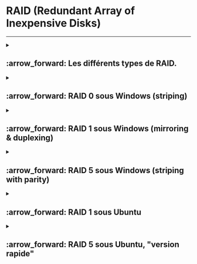  # RAID (Redundant Array of Inexpensive Disks)  
---
<details>
<summary>
<h2>
:arrow_forward: Les différents types de RAID.  
</h2>
</summary>
  
### RAID 0  

la configuration RAID 0 permet d'améliorer la performance du système en répartissant 50% des données sur un disque et 50% sur l'autre.
Les deux disques travaillant simultanément, on dispose ainsi de performances deux fois plus élevée.
Soit une donnée A et une donnée B :  

:hash: Volumétrie utile = Volumétrie totale
Les données n'étant pas dupliquées, il n'y aura pas de perte de volume stokage.

:hash: Sécurité des données : FAIBLE
Il est fortement déconseillé d'utiliser cette configuration pour des serveurs assurant les services critiques de votre entreprise. Les données n'étant à aucuns moments dupliquées seront perdues si un des deux disques venait à être défectueux.

:hash: Fonctionne uniquement sur deux disques

Il permet :  

:hash: Un gain de performance.  
:hash: D'avoir autant d'espace de stockage que la somme des disques utilisés.
  
  ![image](https://github.com/user-attachments/assets/69869bd7-caa3-450e-97c4-35c5b465ac99)
  
---
  
### RAID 1  

La configuration RAID 1 permet de sécuriser un système en disposant de deux disques avec exactement les mêmes données. Dans cette configuration on ne recherche pas la performance mais plutôt la sécurité.  
Soit une donnée A et une donnée B :  

:hash: Volumétrie utile = Volumétrie totale / 2  

Le disque 1 contenant exactement les mêmes données que le disque 2, la volumétrie utile sera divisée par 2.  

:hash: Sécurité des données : BONNE  

Si un disque venait à être défaillant, cela ne poserait pas de problèmes car le second prendrait directement le relais.  

Il permet :  
:hash: De la tolérence de panne
  
![image](https://github.com/user-attachments/assets/931f7667-c8e2-4ba7-8199-83a3b8f798ed)

---

### RAID 5  

La configuration RAID 5, par un système de parité, répartit une petite partie des données sur chaque disque.  
Dans cette configuration, ce n'est pas la performance qu'on recherche mais plutôt la sécurité tout en économisant le volume de stockage.  
Soit une donnée A, une donnée B et une donnée C :  

:hash: Volumétrie utile = Nombre de disques - 1 X capacité d'un disque  
Pour 3 disques de 200 Go, on aurait ainsi 3 -1 X 200 = 400 Go de volumétrie utile.  

:hash: Sécurité des données : CORRECTE  
Dans cette configuration, on ne peut se permettre de perdre qu'un seul disque.  

:hash: Nombre de disques nécessaires : Au moins 3  

Il permet :  

:hash: Un gain de performance.  
:hash: De la tolérence de panne.
  
![image](https://github.com/user-attachments/assets/162267dc-34cc-4e5a-a5d8-91db82503808)

---
### RAID 10  

La configuration RAID 10 répartit dans une première grappe les données en RAID 0, et dans une seconde grappe temps en RAID 1.  
Celle-ci permet ainsi de disposer du niveau de sécurité de la configuration RAID 1 avec les performances qu'offre la configuration RAID 0.  
Soit une donnée A et une donnée B :  

:hash: Volumétrie utile = Volumétrie totale / 2  

:hash: Sécurité des données : BONNE  
Cette configuration offre un très bon niveau de sécurité car pour qu'une défaillance globale apparaisse, il faudrait que tous les éléments d'une grappe présentent un défaut en même temps.  

:hash: Nombre de disques nécessaires : Au moins 4  

![image](https://github.com/user-attachments/assets/c092cd22-8991-40f8-847a-33d13623f48b)

---
</details>



<details>
<summary><h2> :arrow_forward: RAID 0 sous Windows (striping)  
</h2>
</summary>
  
:hash: Dans `Disk Management`  

:hash: `New striped volume` sur un des disques choisis pour le RAID 0  
  
---  
 
![Capture d'écran 2024-12-09 143633](https://github.com/user-attachments/assets/1985024c-ff5e-44f9-b7c5-aa45f2813301)  

---

:hash: Choisir le 2ème disque de réplication 

![Capture d'écran 2024-12-09 143654](https://github.com/user-attachments/assets/abea8da8-90e3-4e69-98a2-ce7a66d82c1e)  

---

:hash: Attribuer une lettre de lecteur pour le RAID 0  

![Capture d'écran 2024-12-09 143712](https://github.com/user-attachments/assets/54cab969-c19d-457a-9db6-6b9cc29977d6)  

---

:hash: Nommer le RAID 0  

![Capture d'écran 2024-12-09 143734](https://github.com/user-attachments/assets/09d7342e-ac6d-4328-8853-bd7b7bd7ee1f)  

---

:hash: Notre RAID 0 est prêt :  

![Capture d'écran 2024-12-09 143858](https://github.com/user-attachments/assets/b85d5579-b155-4993-a378-9fe9108cc9cb)  

---
</details>

<details>
<summary><h2> :arrow_forward: RAID 1 sous Windows (mirroring & duplexing)  
</h2>
</summary>
  
:hash: Dans `Disk Management`  

:hash: ``Choix de New mirrored volume" sur un des disques``  
  
---
  
![Capture d'écran 2024-12-09 151653](https://github.com/user-attachments/assets/3cc289f7-b705-4699-9bdb-644e7be502f1)  

---
:hash: ``Ajout du 2ème disque``  

![Capture d'écran 2024-12-09 151721](https://github.com/user-attachments/assets/b98307a0-20ab-4939-bd21-cd32e2d4ecf7) 

---
:hash: Attribution de la lettre de lecteur  

![Capture d'écran 2024-12-09 151727](https://github.com/user-attachments/assets/22953e0e-8dd1-4325-b74b-cf5568c3771f)  

---
:hash: Nom du RAID 1  

![Capture d'écran 2024-12-09 151741](https://github.com/user-attachments/assets/91fc3a76-9be6-4fef-804b-1762aedd596b)  

---

![Capture d'écran 2024-12-09 151746](https://github.com/user-attachments/assets/264e4a2f-f40f-444b-bb74-7b3c94e8e0dc) 

---
:hash: Notre RAID 1 est prêt  

![Capture d'écran 2024-12-09 151830](https://github.com/user-attachments/assets/58653693-47b0-4d95-9e0f-2241fcbe3632)  

---
</details>

  


<details>
<summary><h2> :arrow_forward: RAID 5 sous Windows (striping with parity)  
  </h2>
</summary>

:hash: ``Choix du RAID 5 sur un des disques``  

---

![Capture d'écran 2024-12-09 144702](https://github.com/user-attachments/assets/00b56046-4dad-4bb7-b988-491bce3ba27c)  

:hash: ``Ajout des 2 autres disques``  

---

![Capture d'écran 2024-12-09 144833](https://github.com/user-attachments/assets/5e6437fc-d424-438a-87e2-1dd5f5f558ec)  

:hash: Attribution de la lettre de lecteur  

---

![Capture d'écran 2024-12-09 144849](https://github.com/user-attachments/assets/a3f21d86-ff0b-4bb6-9867-bf96869434ce)  

:hash: Nom du RAID 5  

---

![Capture d'écran 2024-12-09 144908](https://github.com/user-attachments/assets/5f6c0204-d324-419a-862d-6561fc6a03b3)  

:hash: Le RAID 5 est créé. Pour 3Go on a 2Go  

---

![Capture d'écran 2024-12-09 144925](https://github.com/user-attachments/assets/74b41509-f58a-4c8a-92b1-4a77163a7b6c)  

:hash: Notre RAID 5 est prêt  

---

![Capture d'écran 2024-12-09 145242](https://github.com/user-attachments/assets/a565fce9-79b6-4bd7-906b-be291467d083)  

</details>



<details>
  <summary>
    <h2> :arrow_forward: RAID 1 sous Ubuntu
  </summary>


### Installer "mdadm" :

:hash: `sudo apt-get install mdadm`, pour administrer le RAID mdadm sous Linux.  


![Capture d'écran 2024-12-09 164224](https://github.com/user-attachments/assets/e0dc5aa1-9b7e-424b-9170-5d30c98de9c3) 

:hash: Taper `m` pour voir les options. taper `n` pour nouvelle partition. Puis `p`, pour partition primaire, puis entrée plusieurs fois pour prendre tout le disque. Changer le type de partition avec `t`, puis `L` pour avoir les raccourcis de codes. taper ensuite `fd` pour "Linux RAID auto". Ensuite `w` pour enregistrer et quiter.  

:hash: En tapant `sudo fdisk -l` on voit que notre partition Linux RAID a bien été prise en compte :
  
![Capture d'écran 2024-12-09 165050](https://github.com/user-attachments/assets/6ea60427-25ca-40b0-ab66-9fc97527c174)  

:hash: Faire la même chose avec le disque c : `sudo fdisk /dev/sdc`  

:hash: `lsblk` permet de voir nos partitions sur les 2 disques. 

![Capture d'écran 2024-12-09 165824](https://github.com/user-attachments/assets/2d3036f8-45b5-44c9-a5e9-6ceb57dc2ebc)  


### Création du RAID  

![Capture d'écran 2024-12-09 170341](https://github.com/user-attachments/assets/3211b199-5f05-41d4-95c7-3c3c1566b64f)  

:hash: Vérification de l'état du RAID : `cat /proc/mdstat`. (Le résultat de la commande donne un RAID 1 actif md0 avec les partitions sdb1 et sdc1. De plus[UU] indique que les 2 disques sont en marche (Up))  

:hash: Voir l'état du RAID avec `sudo mdadm --detail /dev/md0`. (Ici le statut du RAID est clean et les partitions concernées sont bien /dev/sdb1 et /dev/sdc1. 

:hash: De plus, /dev/sdb1 et /dev/sdc1 sont bien synchronisés.)  

:hash: Voir les disque inclus dans le RAID avec `lsblk -f`.

### Formatage du RAID  

:hash: Formate le volume RAID md0 avec un file system en ext4 et avec le nom PersonalData.
    
![Capture d'écran 2024-12-09 171738](https://github.com/user-attachments/assets/8dda505e-22a0-485d-80ec-9324e932d387)

---

### Montage du RAID  

:hash: Création du dossier + Montage :
  
![Capture d'écran 2024-12-09 172422](https://github.com/user-attachments/assets/f20a01dc-8283-4422-8211-ecd8977cbed1)

---

### Monter le RAID à chaque démarrage  

`blkid /dev/md0 >> /etc/fstab`. Puis dans `/etc/fstab`, il faut modifier la ligne copier pour avoir quelque chose du style : `UUID=XXXX-XXXX-XXXX-XXXX /homr/velarion/Data-RAID1 ext4 defaults 0 0`  


### Verrouillage du nom md0 de la partition RAID  

:hash: Envoyer le résultat de la commande `sudo mdadm --detail --scan` dans /etc/mdadm/mdadm.conf
  
![Capture d'écran 2024-12-09 174233](https://github.com/user-attachments/assets/441c25ef-2831-4de1-aa52-4d801e4f53ea)

:hash: Forcer la mise en application avec `sudo update-initramfs -u` et redémarrer  


### Simulation de panne  

:hash: Créer un fichier avec du texte dans "DATA-RAID1".

:hash: Couper un des lecteurs du RAID1 sur VirtualBox.

:hash: Executer `mdadm --detail /dev/md0`

:hash: On voit le mode dégradé dans "State", mais le fichier est toujours lisible.

![Capture d'écran 2024-12-09 201233](https://github.com/user-attachments/assets/7917edaa-1016-4c25-bbaa-57fb3f7940eb)

---

:hash: Partitionner comme au début avec `fdisk /dev/sdd`... (Lui attribuer un format linux raid)
  
![Capture d'écran 2024-12-09 201422](https://github.com/user-attachments/assets/890de908-5a7e-4dde-ab6d-9904f6df97eb)

---

:hash: Ajouter ce nouveau disque au `md0` avec `sudo mdadm --manage /dev/md0 --add /dev/sdd1` et tout rentre dans l'ordre
 
![Capture d'écran 2024-12-09 201814](https://github.com/user-attachments/assets/0e99f25a-6e1b-42b8-9276-d90b3db2504a)

---
</details>


<details>
<summary>
<h2>
:arrow_forward: RAID 5 sous Ubuntu, "version rapide"  
</h2>
</summary>

:hash: Formater les 3 disques avec `fdisk /dev/sd*` en partition linux raid autodetect.  
:hash: Créer le RAID 5 avec les 3 disques comme ci dessous :
  
![Capture d'écran 2024-12-09 215437](https://github.com/user-attachments/assets/bf784d84-cd5b-48b9-8ef1-b1ad00047956)

---
:hash: Une fois créé `cat /proc/mdstat` permet de voir l'état du RAID.
  
![Capture d'écran 2024-12-09 215528](https://github.com/user-attachments/assets/fe69b8b3-6e07-4e58-ae06-ad640517bdd6)

---
:hash: Mais aussi avec sudo mdadm --detail /dev/md0 :
  
![Capture d'écran 2024-12-09 215725](https://github.com/user-attachments/assets/dd1af3da-5b94-4cea-8851-06a150175944)

---
:hash: Création du système de fichiers en ext4 :
  
![image](https://github.com/user-attachments/assets/48f4f077-1a23-4794-9ae7-a224ae0df095)  

---

:hash: Création du dossier, et montage de la partition dans ce dossier.
  
![Capture d'écran 2024-12-09 220244](https://github.com/user-attachments/assets/e8657896-0df2-48ca-ab98-f5af8cc469ed)  

---
:hash: Envoir de l'UUID dans `/etc/fstab` à l'aide `blkid` :
    
![Capture d'écran 2024-12-09 220630](https://github.com/user-attachments/assets/42b399c8-7bfb-4846-96d9-0eb96e6dbd05)

---
:hash: Puis Modification du fichier `/etc/fstab` (Il sera pris en compte à chaque démarrage) :
    
![Capture d'écran 2024-12-09 220758](https://github.com/user-attachments/assets/012a2606-47f9-4ac5-b40d-7a8118f8d559)

---
:hash: Sauvegarder config RAID 5
   
![Capture d'écran 2024-12-09 221420](https://github.com/user-attachments/assets/cdb46cd0-e00e-48f7-8704-c6f8a22f4ceb)

:hash: Les commandes `sudo mdadm --detail /dev/md0` et `cat /proc/mdstat` permettent de vérifier le bon fonctionnement du RAID.

</details>
